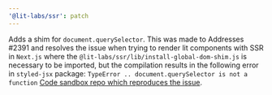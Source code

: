 ```yaml
---
'@lit-labs/ssr': patch
---
```


Adds a shim for `document.querySelector`. This was made to Addresses #2391 and resolves the issue when trying to render lit components with SSR in `Next.js` where the `@lit-labs/ssr/lib/install-global-dom-shim.js` is necessary to be imported, but the compilation results in the following error in `styled-jsx` package: `TypeError .. document.querySelector is not a function` [Code sandbox repo which reproduces the issue](https://codesandbox.io/s/nextjs-lit-forked-cymhs?file=/components/Button.client.tsx).

